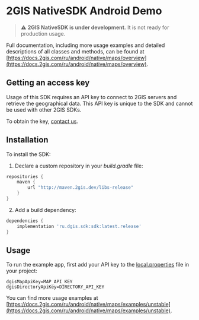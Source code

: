 # 2GIS NativeSDK Android Demo

> :warning: **2GIS NativeSDK is under development.** It is not ready for production usage.

Full documentation, including more usage examples and detailed descriptions of all classes and methods, can be found at [https://docs.2gis.com/ru/android/native/maps/overview](https://docs.2gis.com/ru/android/native/maps/overview).


## Getting an access key

Usage of this SDK requires an API key to connect to 2GIS servers and retrieve the geographical data. This API key is unique to the SDK and cannot be used with other 2GIS SDKs.

To obtain the key, [contact us](https://dev.2gis.ru/order/).


## Installation

To install the SDK:

1. Declare a custom repository in your _build.gradle_ file:

```gradle
repositories {
    maven {
        url "http://maven.2gis.dev/libs-release"
    }
}
```

2. Add a build dependency:

```gradle
dependencies {
    implementation 'ru.dgis.sdk:sdk:latest.release'
}
```


## Usage

To run the example app, first add your API key to the [local.properties](https://developer.android.com/studio/build#properties-files) file in your project:

```
dgisMapApiKey=MAP_API_KEY
dgisDirectoryApiKey=DIRECTORY_API_KEY
```

You can find more usage examples at [https://docs.2gis.com/ru/android/native/maps/examples/unstable](https://docs.2gis.com/ru/android/native/maps/examples/unstable).
